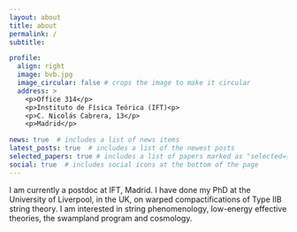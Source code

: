 ```yaml
---
layout: about
title: about
permalink: /
subtitle: 

profile:
  align: right
  image: bvb.jpg
  image_circular: false # crops the image to make it circular
  address: >
    <p>Office 314</p>
    <p>Instituto de Física Teórica (IFT)<p>
    <p>C. Nicolás Cabrera, 13</p>
    <p>Madrid</p>

news: true  # includes a list of news items
latest_posts: true  # includes a list of the newest posts
selected_papers: true # includes a list of papers marked as "selected={true}"
social: true  # includes social icons at the bottom of the page
---
```


I am currently a postdoc at IFT, Madrid. I have done my PhD at the University of Liverpool, in the UK, on warped compactifications of Type IIB string theory. 
I am interested in string phenomenology, low-energy effective theories, the swampland program and cosmology. 

<!--- Put your address / P.O. box / other info right below your picture. You can also disable any of these elements by editing `profile` property of the YAML header of your `_pages/about.md`. Edit `_bibliography/papers.bib` and Jekyll will render your [publications page](/al-folio/publications/) automatically.

Link to your social media connections, too. This theme is set up to use [Font Awesome icons](http://fortawesome.github.io/Font-Awesome/) and [Academicons](https://jpswalsh.github.io/academicons/), like the ones below. Add your Facebook, Twitter, LinkedIn, Google Scholar, or just disable all of them.


-->
